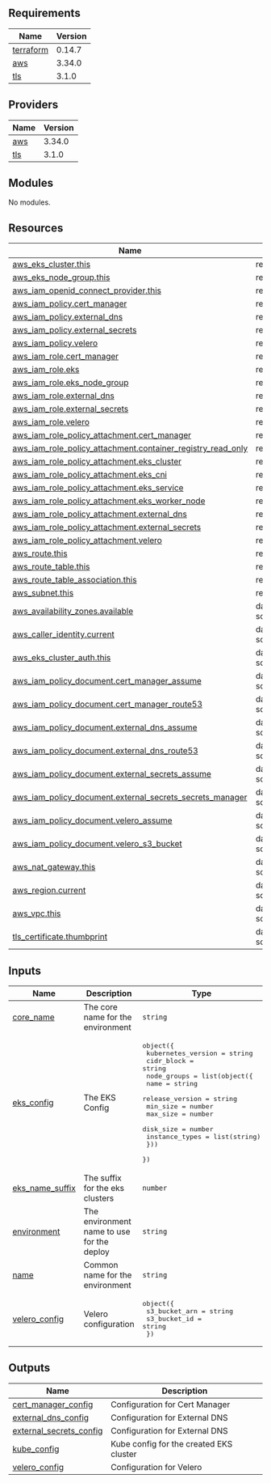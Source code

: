 ## Requirements

| Name | Version |
|------|---------|
| <a name="requirement_terraform"></a> [terraform](#requirement\_terraform) | 0.14.7 |
| <a name="requirement_aws"></a> [aws](#requirement\_aws) | 3.34.0 |
| <a name="requirement_tls"></a> [tls](#requirement\_tls) | 3.1.0 |

## Providers

| Name | Version |
|------|---------|
| <a name="provider_aws"></a> [aws](#provider\_aws) | 3.34.0 |
| <a name="provider_tls"></a> [tls](#provider\_tls) | 3.1.0 |

## Modules

No modules.

## Resources

| Name | Type |
|------|------|
| [aws_eks_cluster.this](https://registry.terraform.io/providers/hashicorp/aws/3.34.0/docs/resources/eks_cluster) | resource |
| [aws_eks_node_group.this](https://registry.terraform.io/providers/hashicorp/aws/3.34.0/docs/resources/eks_node_group) | resource |
| [aws_iam_openid_connect_provider.this](https://registry.terraform.io/providers/hashicorp/aws/3.34.0/docs/resources/iam_openid_connect_provider) | resource |
| [aws_iam_policy.cert_manager](https://registry.terraform.io/providers/hashicorp/aws/3.34.0/docs/resources/iam_policy) | resource |
| [aws_iam_policy.external_dns](https://registry.terraform.io/providers/hashicorp/aws/3.34.0/docs/resources/iam_policy) | resource |
| [aws_iam_policy.external_secrets](https://registry.terraform.io/providers/hashicorp/aws/3.34.0/docs/resources/iam_policy) | resource |
| [aws_iam_policy.velero](https://registry.terraform.io/providers/hashicorp/aws/3.34.0/docs/resources/iam_policy) | resource |
| [aws_iam_role.cert_manager](https://registry.terraform.io/providers/hashicorp/aws/3.34.0/docs/resources/iam_role) | resource |
| [aws_iam_role.eks](https://registry.terraform.io/providers/hashicorp/aws/3.34.0/docs/resources/iam_role) | resource |
| [aws_iam_role.eks_node_group](https://registry.terraform.io/providers/hashicorp/aws/3.34.0/docs/resources/iam_role) | resource |
| [aws_iam_role.external_dns](https://registry.terraform.io/providers/hashicorp/aws/3.34.0/docs/resources/iam_role) | resource |
| [aws_iam_role.external_secrets](https://registry.terraform.io/providers/hashicorp/aws/3.34.0/docs/resources/iam_role) | resource |
| [aws_iam_role.velero](https://registry.terraform.io/providers/hashicorp/aws/3.34.0/docs/resources/iam_role) | resource |
| [aws_iam_role_policy_attachment.cert_manager](https://registry.terraform.io/providers/hashicorp/aws/3.34.0/docs/resources/iam_role_policy_attachment) | resource |
| [aws_iam_role_policy_attachment.container_registry_read_only](https://registry.terraform.io/providers/hashicorp/aws/3.34.0/docs/resources/iam_role_policy_attachment) | resource |
| [aws_iam_role_policy_attachment.eks_cluster](https://registry.terraform.io/providers/hashicorp/aws/3.34.0/docs/resources/iam_role_policy_attachment) | resource |
| [aws_iam_role_policy_attachment.eks_cni](https://registry.terraform.io/providers/hashicorp/aws/3.34.0/docs/resources/iam_role_policy_attachment) | resource |
| [aws_iam_role_policy_attachment.eks_service](https://registry.terraform.io/providers/hashicorp/aws/3.34.0/docs/resources/iam_role_policy_attachment) | resource |
| [aws_iam_role_policy_attachment.eks_worker_node](https://registry.terraform.io/providers/hashicorp/aws/3.34.0/docs/resources/iam_role_policy_attachment) | resource |
| [aws_iam_role_policy_attachment.external_dns](https://registry.terraform.io/providers/hashicorp/aws/3.34.0/docs/resources/iam_role_policy_attachment) | resource |
| [aws_iam_role_policy_attachment.external_secrets](https://registry.terraform.io/providers/hashicorp/aws/3.34.0/docs/resources/iam_role_policy_attachment) | resource |
| [aws_iam_role_policy_attachment.velero](https://registry.terraform.io/providers/hashicorp/aws/3.34.0/docs/resources/iam_role_policy_attachment) | resource |
| [aws_route.this](https://registry.terraform.io/providers/hashicorp/aws/3.34.0/docs/resources/route) | resource |
| [aws_route_table.this](https://registry.terraform.io/providers/hashicorp/aws/3.34.0/docs/resources/route_table) | resource |
| [aws_route_table_association.this](https://registry.terraform.io/providers/hashicorp/aws/3.34.0/docs/resources/route_table_association) | resource |
| [aws_subnet.this](https://registry.terraform.io/providers/hashicorp/aws/3.34.0/docs/resources/subnet) | resource |
| [aws_availability_zones.available](https://registry.terraform.io/providers/hashicorp/aws/3.34.0/docs/data-sources/availability_zones) | data source |
| [aws_caller_identity.current](https://registry.terraform.io/providers/hashicorp/aws/3.34.0/docs/data-sources/caller_identity) | data source |
| [aws_eks_cluster_auth.this](https://registry.terraform.io/providers/hashicorp/aws/3.34.0/docs/data-sources/eks_cluster_auth) | data source |
| [aws_iam_policy_document.cert_manager_assume](https://registry.terraform.io/providers/hashicorp/aws/3.34.0/docs/data-sources/iam_policy_document) | data source |
| [aws_iam_policy_document.cert_manager_route53](https://registry.terraform.io/providers/hashicorp/aws/3.34.0/docs/data-sources/iam_policy_document) | data source |
| [aws_iam_policy_document.external_dns_assume](https://registry.terraform.io/providers/hashicorp/aws/3.34.0/docs/data-sources/iam_policy_document) | data source |
| [aws_iam_policy_document.external_dns_route53](https://registry.terraform.io/providers/hashicorp/aws/3.34.0/docs/data-sources/iam_policy_document) | data source |
| [aws_iam_policy_document.external_secrets_assume](https://registry.terraform.io/providers/hashicorp/aws/3.34.0/docs/data-sources/iam_policy_document) | data source |
| [aws_iam_policy_document.external_secrets_secrets_manager](https://registry.terraform.io/providers/hashicorp/aws/3.34.0/docs/data-sources/iam_policy_document) | data source |
| [aws_iam_policy_document.velero_assume](https://registry.terraform.io/providers/hashicorp/aws/3.34.0/docs/data-sources/iam_policy_document) | data source |
| [aws_iam_policy_document.velero_s3_bucket](https://registry.terraform.io/providers/hashicorp/aws/3.34.0/docs/data-sources/iam_policy_document) | data source |
| [aws_nat_gateway.this](https://registry.terraform.io/providers/hashicorp/aws/3.34.0/docs/data-sources/nat_gateway) | data source |
| [aws_region.current](https://registry.terraform.io/providers/hashicorp/aws/3.34.0/docs/data-sources/region) | data source |
| [aws_vpc.this](https://registry.terraform.io/providers/hashicorp/aws/3.34.0/docs/data-sources/vpc) | data source |
| [tls_certificate.thumbprint](https://registry.terraform.io/providers/hashicorp/tls/3.1.0/docs/data-sources/certificate) | data source |

## Inputs

| Name | Description | Type | Default | Required |
|------|-------------|------|---------|:--------:|
| <a name="input_core_name"></a> [core\_name](#input\_core\_name) | The core name for the environment | `string` | n/a | yes |
| <a name="input_eks_config"></a> [eks\_config](#input\_eks\_config) | The EKS Config | <pre>object({<br>    kubernetes_version = string<br>    cidr_block         = string<br>    node_groups = list(object({<br>      name            = string<br>      release_version = string<br>      min_size        = number<br>      max_size        = number<br>      disk_size       = number<br>      instance_types  = list(string)<br>    }))<br>  })</pre> | n/a | yes |
| <a name="input_eks_name_suffix"></a> [eks\_name\_suffix](#input\_eks\_name\_suffix) | The suffix for the eks clusters | `number` | `1` | no |
| <a name="input_environment"></a> [environment](#input\_environment) | The environment name to use for the deploy | `string` | n/a | yes |
| <a name="input_name"></a> [name](#input\_name) | Common name for the environment | `string` | n/a | yes |
| <a name="input_velero_config"></a> [velero\_config](#input\_velero\_config) | Velero configuration | <pre>object({<br>    s3_bucket_arn = string<br>    s3_bucket_id  = string<br>  })</pre> | n/a | yes |

## Outputs

| Name | Description |
|------|-------------|
| <a name="output_cert_manager_config"></a> [cert\_manager\_config](#output\_cert\_manager\_config) | Configuration for Cert Manager |
| <a name="output_external_dns_config"></a> [external\_dns\_config](#output\_external\_dns\_config) | Configuration for External DNS |
| <a name="output_external_secrets_config"></a> [external\_secrets\_config](#output\_external\_secrets\_config) | Configuration for External DNS |
| <a name="output_kube_config"></a> [kube\_config](#output\_kube\_config) | Kube config for the created EKS cluster |
| <a name="output_velero_config"></a> [velero\_config](#output\_velero\_config) | Configuration for Velero |
